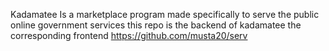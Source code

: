 Kadamatee Is a marketplace program made specifically to serve the public online government services this repo is the backend of kadamatee the corresponding frontend https://github.com/musta20/serv
